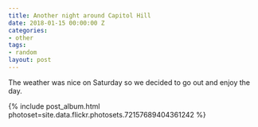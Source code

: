 ```yaml
---
title: Another night around Capitol Hill
date: 2018-01-15 00:00:00 Z
categories:
- other
tags:
- random
layout: post
---
```


The weather was nice on Saturday so we decided to go out and enjoy the day.

{% include post_album.html photoset=site.data.flickr.photosets.72157689404361242 %}
